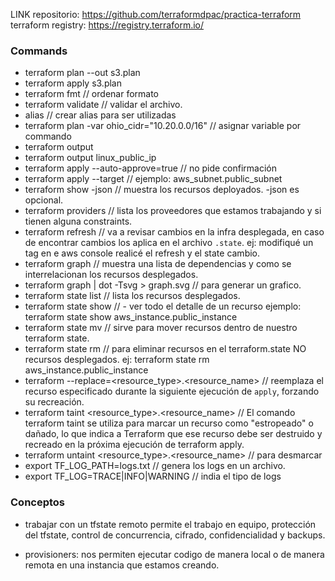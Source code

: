 LINK repositorio: https://github.com/terraformdpac/practica-terraform
terraform registry: https://registry.terraform.io/

### Commands

- terraform plan --out s3.plan
- terraform apply s3.plan
- terraform fmt // ordenar formato
- terraform validate // validar el archivo.
- alias // crear alias para ser utilizadas
- terraform plan -var ohio_cidr="10.20.0.0/16" // asignar variable por commando
- terraform output
- terraform output linux_public_ip
- terraform apply --auto-approve=true // no pide confirmación
- terraform apply --target <target> // ejemplo: aws_subnet.public_subnet
- terraform show -json // muestra los recursos deployados. -json es opcional.
- terraform providers // lista los proveedores que estamos trabajando y si tienen alguna constraints.
- terraform refresh // va a revisar cambios en la infra desplegada, en caso de encontrar cambios los aplica en el archivo `.state`. ej: modifiqué un tag en e aws console realicé el refresh y el state cambio.
- terraform graph // muestra una lista de dependencias y como se interrelacionan los recursos desplegados.
- terraform graph | dot -Tsvg > graph.svg // para generar un grafico.
- terraform state list // lista los recursos desplegados.
- terraform state show <nombre recurso> // - ver todo el detalle de un recurso ejemplo: terraform state show aws_instance.public_instance
- terraform state mv // sirve para mover recursos dentro de nuestro terraform state.
- terraform state rm // para eliminar recursos en el terraform.state NO recursos desplegados. ej: terraform state rm aws_instance.public_instance
- terraform --replace=<resource_type>.<resource_name> // reemplaza el recurso especificado durante la siguiente ejecución de `apply`, forzando su recreación.
- terraform taint <resource_type>.<resource_name> // El comando terraform taint se utiliza para marcar un recurso como "estropeado" o dañado, lo que indica a Terraform que ese recurso debe ser destruido y recreado en la próxima ejecución de terraform apply.
- terraform untaint <resource_type>.<resource_name> // para desmarcar
- export TF_LOG_PATH=logs.txt // genera los logs en un archivo.
- export TF_LOG=TRACE|INFO|WARNING // india el tipo de logs

### Conceptos

- trabajar con un tfstate remoto permite el trabajo en equipo, protección del tfstate, control de concurrencia, cifrado, confidencialidad y backups.

- provisioners: nos permiten ejecutar codigo de manera local o de manera remota en una instancia que estamos creando.
